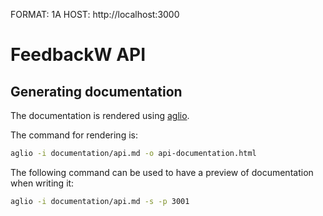 FORMAT: 1A
HOST: http://localhost:3000

# FeedbackW API

## Generating documentation

The documentation is rendered using [aglio](https://github.com/danielgtaylor/aglio).

The command for rendering is:

```bash
aglio -i documentation/api.md -o api-documentation.html
```

The following command can be used to have a preview of documentation when writing it:

```bash
aglio -i documentation/api.md -s -p 3001
```

<!-- include(group-events.md) -->
